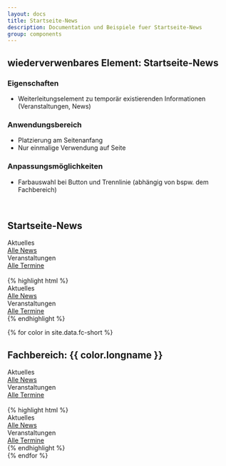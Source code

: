 ```yaml
---
layout: docs
title: Startseite-News
description: Documentation und Beispiele fuer Startseite-News
group: components
---
```


## wiederverwenbares Element: Startseite-News
### Eigenschaften
* Weiterleitungselement zu temporär existierenden Informationen (Veranstaltungen, News)

### Anwendungsbereich
* Platzierung am Seitenanfang
* Nur einmalige Verwendung auf Seite

### Anpassungsmöglichkeiten
* Farbauswahl bei Button und Trennlinie (abhängig von bspw. dem Fachbereich)

<br/>

<!-- Startseite -->
 <section class="container">
  <h1>Startseite-News</h1>
</section>
<section>
  <section class="element-wrapper background-blue">
    <div class="container">
      <div class="row">
        <div class="major-NewsInfo-wrapper">
          <div class="col-xs-12 col-sm-6 col-md-6 no-padding">
            <div class="major-news-wrapper">
              <div id="major-news-title" class="header-title">
                <span class="title">Aktuelles</span>
              </div>
              <div id="major-news-body" class="body">
              </div>
              <div class="major-counter">
              </div>
              <a class="btn btn-blue" href="/hochschule/nachrichten">Alle News</a>
            </div>
          </div>
          <div class="col-xs-12 col-sm-6 col-md-6 no-padding">
            <div class="major-infos-wrapper">
              <div id="major-infos-title" class="header-title">
                <span class="title">Veranstaltungen</span>
              </div>
              <div id="major-infos-body" class="body">
              </div>
              <div class="major-counter">
              </div>
              <a class="btn btn-blue" href="#">Alle Termine</a>
            </div>
          </div>
        </div>
      </div>
    </div>
  </section>

  <br/>

  <section class="container">
    {% highlight html %}
    <section class="element-wrapper background-blue">
      <div class="container">
        <div class="row">
          <div class="major-NewsInfo-wrapper">
            <div class="col-xs-12 col-sm-6 col-md-6 no-padding">
              <div class="major-news-wrapper">
                <div id="major-news-title" class="header-title">
                  <span class="title">Aktuelles</span>
                </div>
                <div id="major-news-body" class="body">
                </div>
                <div class="major-counter">
                </div>
                <a class="btn btn-blue" href="/hochschule/nachrichten">Alle News</a>
              </div>
            </div>
            <div class="col-xs-12 col-sm-6 col-md-6 no-padding">
              <div class="major-infos-wrapper">
                <div id="major-infos-title" class="header-title">
                  <span class="title">Veranstaltungen</span>
                </div>
                <div id="major-infos-body" class="body">
                </div>
                <div class="major-counter">
                </div>
                <a class="btn btn-blue" href="#">Alle Termine</a>
              </div>
            </div>
          </div>
        </div>
      </div>
    </section>
    {% endhighlight %}
  </section>
</section>

<!-- Fachbereiche -->
{% for color in site.data.fc-short %}
<section class="container">
  <h1>Fachbereich: {{ color.longname }}</h1>
</section>
<section>
  <section class="element-wrapper newsinfo-fc-{{ color.shortname }}">
    <div class="container">
      <div class="row">
        <div class="newsinfo-wrapper">
          <div class="col-xs-12 col-sm-6 col-md-6 no-padding">
            <div class="newsinfo-news-wrapper">
              <div class="newsinfo-title" id="newsinfo-news-title">
                <span class="text">Aktuelles</span>
              </div>
              <div class="newsinfo-body" id="newsinfo-news-body">
              </div>
              <div class="newsinfo-news-counter">
              </div>
              <a class="btn btn-fc-{{ color.shortname }}" href="#">Alle News</a>
            </div>
          </div>
          <div class="col-xs-12 col-sm-6 col-md-6 no-padding">
            <div class="newsinfo-infos-wrapper">
              <div class="newsinfo-title" id="newsinfo-infos-title">
                <span class="text">Veranstaltungen</span>
              </div>
              <div class="newsinfo-body" id="newsinfo-infos-body">
              </div>
              <div class="newsinfo-info-counter">
              </div>
              <a class="btn btn-fc-{{ color.shortname }}" href="#">Alle Termine</a>
            </div>
          </div>
        </div>
      </div>
    </div>
  </section>

  <br/>

  <section class="container">
    {% highlight html %}
    <section class="element-wrapper newsinfo-fc-{{ color.shortname }}">
      <div class="container">
        <div class="row">
          <div class="newsinfo-wrapper">
            <div class="col-xs-12 col-sm-6 col-md-6 no-padding">
              <div class="newsinfo-news-wrapper">
                <div class="newsinfo-title" id="newsinfo-news-title">
                  <span class="text">Aktuelles</span>
                </div>
                <div class="newsinfo-body" id="newsinfo-news-body">
                </div>
                <div class="newsinfo-news-counter">
                </div>
                <a class="btn btn-fc-{{ color.shortname }}" href="#">Alle News</a>
              </div>
            </div>
            <div class="col-xs-12 col-sm-6 col-md-6 no-padding">
              <div class="newsinfo-infos-wrapper">
                <div class="newsinfo-title" id="newsinfo-infos-title">
                  <span class="text">Veranstaltungen</span>
                </div>
                <div class="newsinfo-body" id="newsinfo-infos-body" >
                </div>
                <div class="newsinfo-info-counter">
                </div>
                <a class="btn btn-fc-{{ color.shortname }}" href="#">Alle Termine</a>
              </div>
            </div>
          </div>
        </div>
      </div>
    </section>
    {% endhighlight %}
  </section>
</section>
{% endfor %}
